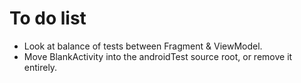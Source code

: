 # To do list

- Look at balance of tests between Fragment & ViewModel.
- Move BlankActivity into the androidTest source root, or remove it entirely.
